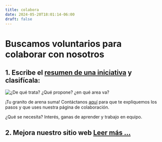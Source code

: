 ```yaml
---
title: colabora
date: 2024-05-20T18:01:14-06:00
draft: false
---
```


# Buscamos **voluntarios** para colaborar con nosotros

## 1. Escribe el [resumen de una iniciativa](/resumenes) y clasifícala:

![¿De qué trata? ¿Qué propone? ¿en qué area va?](/img/de-que-trata-que-propone-que-area.png)

¡Tu granito de arena suma! Contáctanos
[aquí](https://forms.gle/72zV3kbfoEkraXbo9) para que te expliquemos
los pasos y que uses nuestra página de colaboración.

¿Qué se necesita? Interés, ganas de aprender y trabajo en equipo.

## 2. Mejora nuestro sitio web [Leer más ...](/desarrollo)
